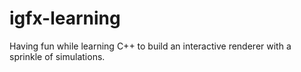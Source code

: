 # igfx-learning
Having fun while learning C++ to build an interactive renderer with a sprinkle of simulations.
